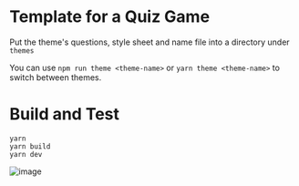 # Template for a Quiz Game

Put the theme's questions, style sheet and name file into a directory under `themes`

You can use `npm run theme <theme-name>` or `yarn theme <theme-name>` to switch between themes.

# Build and Test

```
yarn
yarn build
yarn dev
```

![image](https://github.com/user-attachments/assets/d39e9e72-ede3-4752-a4fe-06eb76bf5307)
